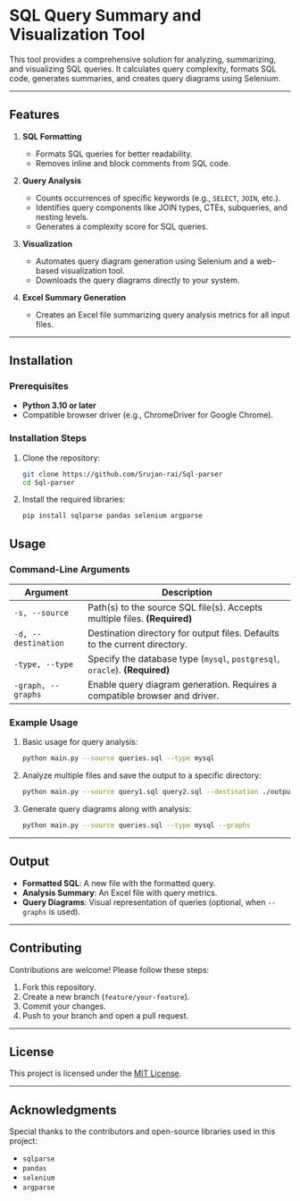 
# SQL Query Summary and Visualization Tool

This tool provides a comprehensive solution for analyzing, summarizing, and visualizing SQL queries. It calculates query complexity, formats SQL code, generates summaries, and creates query diagrams using Selenium.

---

## Features

1. **SQL Formatting**
   - Formats SQL queries for better readability.
   - Removes inline and block comments from SQL code.

2. **Query Analysis**
   - Counts occurrences of specific keywords (e.g., `SELECT`, `JOIN`, etc.).
   - Identifies query components like JOIN types, CTEs, subqueries, and nesting levels.
   - Generates a complexity score for SQL queries.

3. **Visualization**
   - Automates query diagram generation using Selenium and a web-based visualization tool.
   - Downloads the query diagrams directly to your system.

4. **Excel Summary Generation**
   - Creates an Excel file summarizing query analysis metrics for all input files.

---

## Installation

### Prerequisites
- **Python 3.10 or later**  
- Compatible browser driver (e.g., ChromeDriver for Google Chrome).  

### Installation Steps
1. Clone the repository:
   ```bash
   git clone https://github.com/Srujan-rai/Sql-parser
   cd Sql-parser
   ```
2. Install the required libraries:
   ```bash
   pip install sqlparse pandas selenium argparse
   ```

## Usage

### Command-Line Arguments

| Argument           | Description                                                                                     |
|--------------------|-------------------------------------------------------------------------------------------------|
| `-s, --source`     | Path(s) to the source SQL file(s). Accepts multiple files. **(Required)**                       |
| `-d, --destination`| Destination directory for output files. Defaults to the current directory.                      |
| `-type, --type`    | Specify the database type (`mysql`, `postgresql`, `oracle`). **(Required)**                     |
| `-graph, --graphs` | Enable query diagram generation. Requires a compatible browser and driver.                      |

### Example Usage
1. Basic usage for query analysis:
   ```bash
   python main.py --source queries.sql --type mysql
   ```

2. Analyze multiple files and save the output to a specific directory:
   ```bash
   python main.py --source query1.sql query2.sql --destination ./output --type postgresql
   ```

3. Generate query diagrams along with analysis:
   ```bash
   python main.py --source queries.sql --type mysql --graphs
   ```

---

## Output
- **Formatted SQL**: A new file with the formatted query.
- **Analysis Summary**: An Excel file with query metrics.
- **Query Diagrams**: Visual representation of queries (optional, when `--graphs` is used).

---

## Contributing
Contributions are welcome! Please follow these steps:
1. Fork this repository.
2. Create a new branch (`feature/your-feature`).
3. Commit your changes.
4. Push to your branch and open a pull request.

---

## License
This project is licensed under the [MIT License](LICENSE).

---

## Acknowledgments
Special thanks to the contributors and open-source libraries used in this project:
- `sqlparse`
- `pandas`
- `selenium`
- `argparse`


